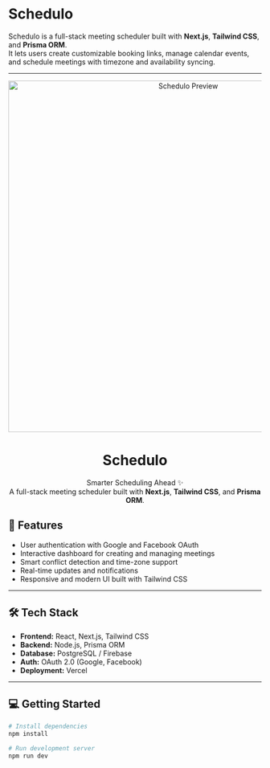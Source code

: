 # Schedulo

Schedulo is a full-stack meeting scheduler built with **Next.js**, **Tailwind CSS**, and **Prisma ORM**.  
It lets users create customizable booking links, manage calendar events, and schedule meetings with timezone and availability syncing.

---

<p align="center">
  <img src="public/preview.png" alt="Schedulo Preview" width="700" />
</p>

<h1 align="center">Schedulo</h1>
<p align="center">
  Smarter Scheduling Ahead ✨ <br/>
  A full-stack meeting scheduler built with <b>Next.js</b>, <b>Tailwind CSS</b>, and <b>Prisma ORM</b>.
</p>

## 🚀 Features

- User authentication with Google and Facebook OAuth  
- Interactive dashboard for creating and managing meetings  
- Smart conflict detection and time-zone support  
- Real-time updates and notifications  
- Responsive and modern UI built with Tailwind CSS  

---

## 🛠️ Tech Stack

- **Frontend:** React, Next.js, Tailwind CSS  
- **Backend:** Node.js, Prisma ORM  
- **Database:** PostgreSQL / Firebase  
- **Auth:** OAuth 2.0 (Google, Facebook)  
- **Deployment:** Vercel  

---

## 💻 Getting Started

```bash
# Install dependencies
npm install

# Run development server
npm run dev
